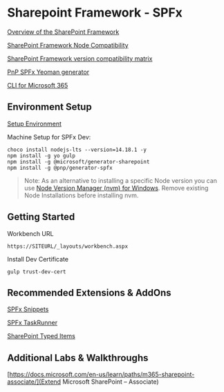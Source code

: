 # Sharepoint Framework - SPFx

[Overview of the SharePoint Framework](https://docs.microsoft.com/en-us/sharepoint/dev/spfx/sharepoint-framework-overview)

[SharePoint Framework Node Compatibility](https://docs.microsoft.com/en-us/sharepoint/dev/spfx/compatibility)

[SharePoint Framework version compatibility matrix](https://docs.microsoft.com/en-us/sharepoint/dev/spfx/compatibility)

[PnP SPFx Yeoman generator](https://pnp.github.io/generator-spfx/)

[CLI for Microsoft 365](https://pnp.github.io/cli-microsoft365/)

## Environment Setup

[Setup Environment](https://docs.microsoft.com/en-us/sharepoint/dev/spfx/set-up-your-development-environment)

Machine Setup for SPFx Dev:

```
choco install nodejs-lts --version=14.18.1 -y
npm install -g yo gulp
npm install -g @microsoft/generator-sharepoint
npm install -g @pnp/generator-spfx
```

>Note: As an alternative to installing a specific Node version you can use [Node Version Manager (nvm) for Windows](https://github.com/coreybutler/nvm-windows). Remove existing Node Installations before installing nvm.

## Getting Started

Workbench URL

```
https://SITEURL/_layouts/workbench.aspx
```

Install Dev Certificate

```
gulp trust-dev-cert
```

## Recommended Extensions & AddOns

[SPFx Snippets](https://marketplace.visualstudio.com/items?itemName=eliostruyf.spfx-snippets)

[SPFx TaskRunner](https://marketplace.visualstudio.com/items?itemName=eliostruyf.vscode-spfx-task-runner)

[SharePoint Typed Items](https://marketplace.visualstudio.com/items?itemName=s-kainet.sharepoint-typed-item)


## Additional Labs & Walkthroughs

[https://docs.microsoft.com/en-us/learn/paths/m365-sharepoint-associate/](Extend Microsoft SharePoint – Associate)
